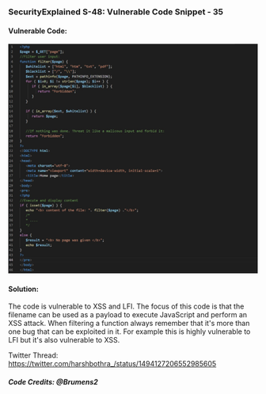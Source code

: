 ### SecurityExplained S-48: Vulnerable Code Snippet - 35

#### Vulnerable Code: 

![Vulnerable Code](../media/code-35.jpg)


#### Solution: 

The code is vulnerable to XSS and LFI. The focus of this code is that the filename can be used as a payload to execute JavaScript and perform an XSS attack. 
When filtering a function always remember that it's more than one bug that can be exploited in it. For example this is highly vulnerable to LFI but it's also vulnerable to XSS.

Twitter Thread: https://twitter.com/harshbothra_/status/1494127206552985605

##### Code Credits: @Brumens2 
 